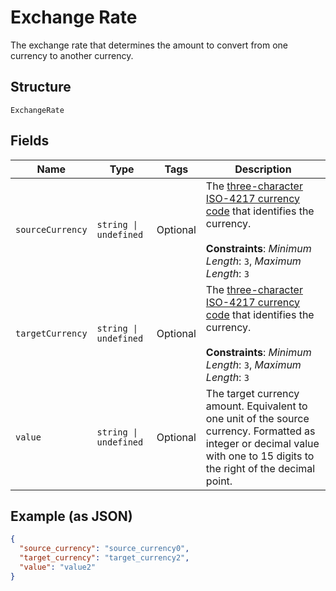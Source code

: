 
# Exchange Rate

The exchange rate that determines the amount to convert from one currency to another currency.

## Structure

`ExchangeRate`

## Fields

| Name | Type | Tags | Description |
|  --- | --- | --- | --- |
| `sourceCurrency` | `string \| undefined` | Optional | The [three-character ISO-4217 currency code](/api/rest/reference/currency-codes/) that identifies the currency.<br><br>**Constraints**: *Minimum Length*: `3`, *Maximum Length*: `3` |
| `targetCurrency` | `string \| undefined` | Optional | The [three-character ISO-4217 currency code](/api/rest/reference/currency-codes/) that identifies the currency.<br><br>**Constraints**: *Minimum Length*: `3`, *Maximum Length*: `3` |
| `value` | `string \| undefined` | Optional | The target currency amount. Equivalent to one unit of the source currency. Formatted as integer or decimal value with one to 15 digits to the right of the decimal point. |

## Example (as JSON)

```json
{
  "source_currency": "source_currency0",
  "target_currency": "target_currency2",
  "value": "value2"
}
```

